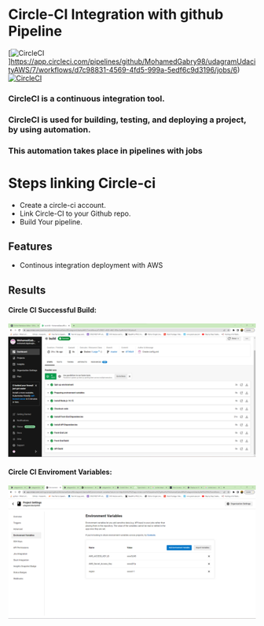 # Circle-CI Integration with github Pipeline
[![CircleCI](https://circleci.com/gh/MohamedGabry98/udagramUdacityAWS.svg?style=shield&circle-token=40c1deeb49d901db1bce92538c9185ddfe842e4f)]https://app.circleci.com/pipelines/github/MohamedGabry98/udagramUdacityAWS/7/workflows/d7c98831-4569-4fd5-999a-5edf6c9d3196/jobs/6)
[![CircleCI](https://circleci.com/gh/MohamedGabry98/udagramUdacityAWS.svg?style=shield&circle-token=40c1deeb49d901db1bce92538c9185ddfe842e4f)](https://circleci.com/gh/MohamedGabry98/udagramUdacityAWS)
### CircleCI is a continuous integration tool.
### CircleCI is used for building, testing, and deploying a project, by using automation.
### This automation takes place in pipelines with jobs
# Steps linking Circle-ci
- Create a circle-ci account.
- Link Circle-CI to your Github repo.
- Build Your pipeline.

## Features

- Continous integration deployment with AWS

## Results
#### Circle CI Successful Build:
![alt text](https://github.com/MohamedGabry98/udagramUdacityAWS/blob/master/documentation/CCI.png?raw=true)
#### Circle CI Enviroment Variables:
![alt text](https://github.com/MohamedGabry98/udagramUdacityAWS/blob/master/documentation/CircleCi%20envs.png?raw=true)
